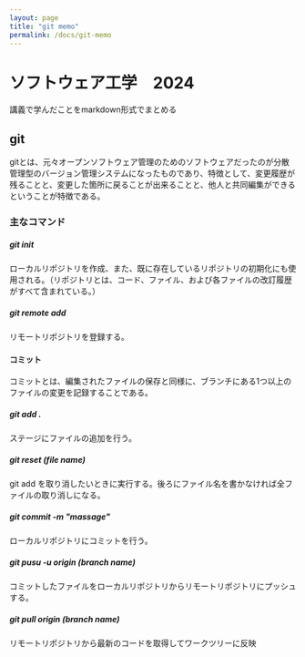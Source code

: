 ```yaml
---
layout: page
title: "git memo"
permalink: /docs/git-memo
---
```


# ソフトウェア工学　2024

講義で学んだことをmarkdown形式でまとめる

## git
gitとは、元々オープンソフトウェア管理のためのソフトウェアだったのが分散管理型のバージョン管理システムになったものであり、特徴として、変更履歴が残ることと、変更した箇所に戻ることが出来ることと、他人と共同編集ができるということが特徴である。

### 主なコマンド
##### git init
ローカルリポジトリを作成、また、既に存在しているリポジトリの初期化にも使用される。（リポジトリとは、コード、ファイル、および各ファイルの改訂履歴がすべて含まれている。）
##### git remote add
リモートリポジトリを登録する。

#### コミット
コミットとは、編集されたファイルの保存と同様に、ブランチにある1つ以上のファイルの変更を記録することである。
##### git add .
ステージにファイルの追加を行う。
##### git reset (file name)
git add を取り消したいときに実行する。後ろにファイル名を書かなければ全ファイルの取り消しになる。
##### git commit -m "massage"
ローカルリポジトリにコミットを行う。
##### git pusu -u origin (branch name)
コミットしたファイルをローカルリポジトリからリモートリポジトリにプッシュする。
##### git pull origin (branch name)
リモートリポジトリから最新のコードを取得してワークツリーに反映